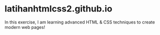 # latihanhtmlcss2.github.io
In this exercise, I am learning advanced HTML & CSS techniques to create modern web pages!

